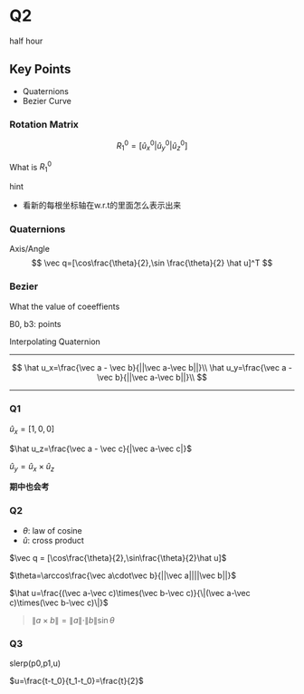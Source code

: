 # Q2

half hour

## Key Points

- Quaternions
- Bezier Curve

### Rotation Matrix

$$
R^0_1=[\hat u_x^0|\hat u_y^0|\hat u_z^0]
$$

What is $R_1^0$

hint

- 看新的每根坐标轴在w.r.t的里面怎么表示出来

### Quaternions

Axis/Angle
$$
\vec q=[\cos\frac{\theta}{2},\sin \frac{\theta}{2} \hat  u]^T
$$

### Bezier

What the value of coeeffients

B0, b3: points

Interpolating Quaternion

---

$$
\hat u_x=\frac{\vec a - \vec b}{||\vec a-\vec b||}\\
\hat u_y=\frac{\vec a - \vec b}{||\vec a-\vec b||}\\
$$

---

### Q1

$\hat u_x=[1,0,0]$

$\hat u_z=\frac{\vec a - \vec c}{|\vec a-\vec c|}$

$\hat u_y=\hat u_x\times\hat u_z$

**期中也会考**

### Q2

- $\theta$: law of cosine
- $\hat u$: cross product

$\vec q = [\cos\frac{\theta}{2},\sin\frac{\theta}{2}\hat u]$

$\theta=\arccos\frac{\vec a\cdot\vec b}{||\vec a||||\vec b||}$

$\hat u=\frac{(\vec a-\vec c)\times(\vec b-\vec c)}{\|(\vec a-\vec c)\times(\vec b-\vec c)\|}$

> $\|a\times b\|=\|a\|\cdot\|b\|\sin\theta$

### Q3

slerp(p0,p1,u)

$u=\frac{t-t_0}{t_1-t_0}=\frac{t}{2}$

